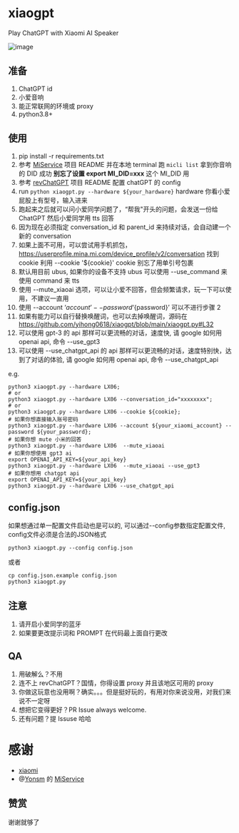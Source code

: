 # xiaogpt
Play ChatGPT with Xiaomi AI Speaker

![image](https://user-images.githubusercontent.com/15976103/220028375-c193a859-48a1-4270-95b6-ef540e54a621.png)


## 准备

1. ChatGPT id
2. 小爱音响
3. 能正常联网的环境或 proxy
4. python3.8+

## 使用

1. pip install -r requirements.txt
2. 参考 [MiService](https://github.com/Yonsm/MiService) 项目 README 并在本地 terminal 跑 `micli list` 拿到你音响的 DID 成功 **别忘了设置 export MI_DID=xxx** 这个 MI_DID 用 
3. 参考 [revChatGPT](https://github.com/acheong08/ChatGPT) 项目 README 配置 chatGPT 的 config
4. run `python xiaogpt.py --hardware ${your_hardware}` hardware 你看小爱屁股上有型号，输入进来
5. 跑起来之后就可以问小爱同学问题了，“帮我"开头的问题，会发送一份给 ChatGPT 然后小爱同学用 tts 回答
6. 因为现在必须指定 conversation_id 和 parent_id 来持续对话，会自动建一个新的 conversation
7. 如果上面不可用，可以尝试用手机抓包，https://userprofile.mina.mi.com/device_profile/v2/conversation 找到 cookie 利用 --cookie '${cookie}' cookie 别忘了用单引号包裹
8. 默认用目前 ubus, 如果你的设备不支持 ubus 可以使用 --use_command 来使用 command 来 tts
9. 使用 --mute_xiaoai 选项，可以让小爱不回答，但会频繁请求，玩一下可以使用，不建议一直用
10. 使用 --account ‘${account}’ --password ‘${password}’ 可以不进行步骤 2
11. 如果有能力可以自行替换唤醒词，也可以去掉唤醒词，源码在 https://github.com/yihong0618/xiaogpt/blob/main/xiaogpt.py#L32
12. 可以使用 gpt-3 的 api 那样可以更流畅的对话，速度快, 请 google 如何用 openai api, 命令 --use_gpt3
13. 可以使用 --use_chatgpt_api 的 api 那样可以更流畅的对话，速度特别快，达到了对话的体验, 请 google 如何用 openai api, 命令 --use_chatgpt_api

e.g.
```shell
python3 xiaogpt.py --hardware LX06;
# or
python3 xiaogpt.py --hardware LX06 --conversation_id="xxxxxxxx";
# or 
python3 xiaogpt.py --hardware LX06 --cookie ${cookie};
# 如果你想直接输入账号密码
python3 xiaogpt.py --hardware LX06 --account ${your_xiaomi_account} --password ${your_password};
# 如果你想 mute 小米的回答
python3 xiaogpt.py --hardware LX06  --mute_xiaoai 
# 如果你想使用 gpt3 ai
export OPENAI_API_KEY=${your_api_key}
python3 xiaogpt.py --hardware LX06  --mute_xiaoai --use_gpt3
# 如果你想用 chatgpt api
export OPENAI_API_KEY=${your_api_key}
python3 xiaogpt.py --hardware LX06 --use_chatgpt_api
```

## config.json
如果想通过单一配置文件启动也是可以的, 可以通过--config参数指定配置文件, config文件必须是合法的JSON格式
```shell
python3 xiaogpt.py --config config.json
```
或者
```shell
cp config.json.example config.json
python3 xiaogpt.py 
```

## 注意

1. 请开启小爱同学的蓝牙
2. 如果要更改提示词和 PROMPT 在代码最上面自行更改

## QA

1. 用破解么？不用
2. 连不上 revChatGPT？国情，你得设置 proxy 并且该地区可用的 proxy
3. 你做这玩意也没用啊？确实。。。但是挺好玩的，有用对你来说没用，对我们来说不一定呀
4. 想把它变得更好？PR Issue always welcome.
5. 还有问题？提 Issuse 哈哈

# 感谢

- [xiaomi](https://www.mi.com/)
- @[Yonsm](https://github.com/Yonsm) 的 [MiService](https://github.com/Yonsm/MiService) 

## 赞赏

谢谢就够了
